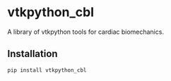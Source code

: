 # vtkpython_cbl
A library of vtkpython tools for cardiac biomechanics.
## Installation
```
pip install vtkpython_cbl
```
